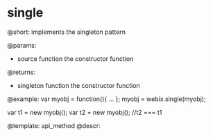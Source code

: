 single
=============


@short:  implements the singleton pattern
	

@params:
- source		function	the constructor function

@returns:
- singleton		function	the constructor function

@example:
var myobj = function(){ ... };
myobj = webix.single(myobj);

var t1 = new myobj();
var t2 = new myobj(); //t2 === t1

@template:	api_method
@descr:



